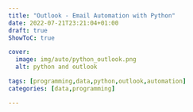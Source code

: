 ```yaml
---
title: "Outlook - Email Automation with Python"
date: 2022-07-21T23:21:04+01:00
draft: true
ShowToC: true

cover:
  image: img/auto/python_outlook.png
  alt: python and outlook

tags: [programming,data,python,outlook,automation]
categories: [data,programming]

---
```

